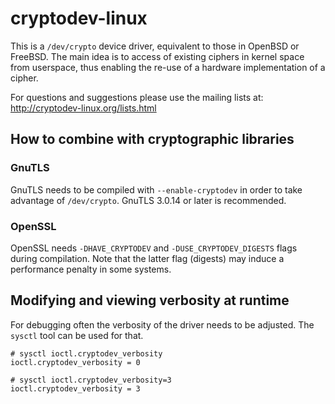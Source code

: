 # cryptodev-linux

This is a `/dev/crypto` device driver, equivalent to those in OpenBSD or
FreeBSD. The main idea is to access of existing ciphers in kernel space
from userspace, thus enabling the re-use of a hardware implementation of a
cipher.

For questions and suggestions please use the mailing lists at:
http://cryptodev-linux.org/lists.html

## How to combine with cryptographic libraries

### GnuTLS

GnuTLS needs to be compiled with `--enable-cryptodev` in order to take
advantage of `/dev/crypto`. GnuTLS 3.0.14 or later is recommended.

### OpenSSL

OpenSSL needs `-DHAVE_CRYPTODEV` and `-DUSE_CRYPTODEV_DIGESTS` flags
during compilation. Note that the latter flag (digests) may induce
a performance penalty in some systems.

## Modifying and viewing verbosity at runtime

For debugging often the verbosity of the driver needs to be adjusted.
The `sysctl` tool can be used for that.

```
# sysctl ioctl.cryptodev_verbosity
ioctl.cryptodev_verbosity = 0

# sysctl ioctl.cryptodev_verbosity=3
ioctl.cryptodev_verbosity = 3
```
